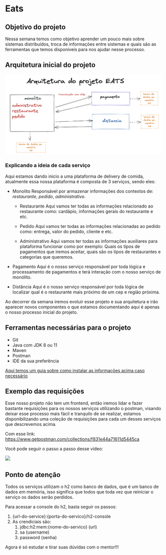 # Eats

## Objetivo do projeto

Nessa semana temos como objetivo aprender um pouco mais sobre sistemas distribuídos, troca de informações entre sistemas e quais são as ferramentas que temos disponíveis para nos ajudar nesse processo.

## Arquitetura inicial do projeto

![](images/arquitetura-caelum-eats.png)

### Explicando a ideia de cada serviço

Aqui estamos dando inicio a uma plataforma de delivery de comida, atualmente essa nossa plataforma é composta de 3 serviços, sendo eles:

- Monolito
    Responsável por armazenar informações dos contextos de: *restaurante*, *pedido*, *administrativo*.

    - Restaurante
        Aqui vamos ter todas as informações relacionado ao restaurante como: cardápio, informações gerais do restaurante e etc.
    
    - Pedido
        Aqui vamos ter todas as informações relacionadas ao pedido como: entrega, valor do pedido, cliente e etc.
    
    - Administrativo
        Aqui vamos ter todas as informações auxiliares para plataforma funcionar como por exemplo: Quais os tipos de pagamentos que iremos aceitar, quais são os tipos de restaurantes e categorias que queremos.

- Pagamento
    Aqui é o nosso serviço responsável por toda lógica e processamento de pagamentos e terá interação com o nosso serviço de monólito.

- Distância
    Aqui é o nosso serviço responsável por toda lógica de localizar qual é o restaurante mais próximo de um cep e região próxima.

Ao decorrer da semana iremos evoluir esse projeto e sua arquitetura e irão aparecer novos componentes o que estamos documentando aqui é apenas o nosso processo inicial do projeto.


## Ferramentas necessárias para o projeto

- Git
- Java com JDK 8 ou 11
- Maven
- Postman
- IDE da sua preferência

[Aqui temos um guia sobre como instalar as informações acima caso necessário](https://github.com/caelum/apostila-microservices-com-spring-cloud/blob/master/05-integracao-sincrona.md#cliente-rest-com-resttemplate-do-spring)

## Exemplo das requisições

Esse nosso projeto não tem um frontend, então iremos lidar e fazer bastante requisições para os nossos serviços utilizando o postman, visando deixar esse processo mais fácil e tranquilo de se realizar, estamos disponibilizando uma coleção de requisições para cada um desses serviços que descrevemos acima.

Com esse link: https://www.getpostman.com/collections/f831e44a71611d5445ca

Você pode seguir o passo a passo desse vídeo:

![](https://recordit.co/ytJVljCl5h.gif)


## Ponto de atenção

Todos os serviços utilizam o h2 como banco de dados, que é um banco de dados em memória, isso significa que todos que toda vez que reiniciar o serviço os dados serão perdidos.

Para acessar a console do h2, basta seguir os passos:

1. {url-do-service}:{porta-do-servico}/h2-console
2. As crendiciais são:
    1. jdbc:h2:mem:{nome-do-servico} (url)
    2. sa (username)
    3. password (senha)

Agora é só estudar e tirar suas dúvidas com o mentor!!!